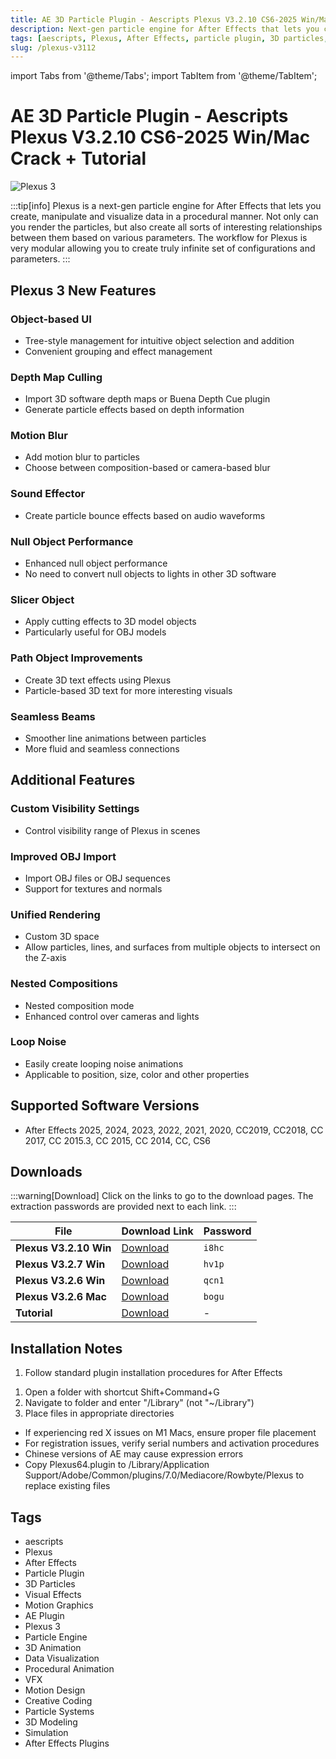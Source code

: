 ```yaml
---
title: AE 3D Particle Plugin - Aescripts Plexus V3.2.10 CS6-2025 Win/Mac Crack + Tutorial
description: Next-gen particle engine for After Effects that lets you create, manipulate and visualize data in a procedural manner with advanced 3D capabilities and new features.
tags: [aescripts, Plexus, After Effects, particle plugin, 3D particles, visual effects, motion graphics, AE plugin, Plexus 3]
slug: /plexus-v3112
---
```

import Tabs from '@theme/Tabs';
import TabItem from '@theme/TabItem';

<!--Last updated: Sep 17 2025-->

# AE 3D Particle Plugin - Aescripts Plexus V3.2.10 CS6-2025 Win/Mac Crack + Tutorial

![Plexus 3](https://www.gfxcamp.com/wp-content/uploads/2016/07/Plexus-3.jpg)

:::tip[info]
Plexus is a next-gen particle engine for After Effects that lets you create, manipulate and visualize data in a procedural manner. Not only can you render the particles, but also create all sorts of interesting relationships between them based on various parameters. The workflow for Plexus is very modular allowing you to create truly infinite set of configurations and parameters.
:::

## Plexus 3 New Features

### Object-based UI
- Tree-style management for intuitive object selection and addition
- Convenient grouping and effect management

### Depth Map Culling
- Import 3D software depth maps or Buena Depth Cue plugin
- Generate particle effects based on depth information

### Motion Blur
- Add motion blur to particles
- Choose between composition-based or camera-based blur

### Sound Effector
- Create particle bounce effects based on audio waveforms

### Null Object Performance
- Enhanced null object performance
- No need to convert null objects to lights in other 3D software

### Slicer Object
- Apply cutting effects to 3D model objects
- Particularly useful for OBJ models

### Path Object Improvements
- Create 3D text effects using Plexus
- Particle-based 3D text for more interesting visuals

### Seamless Beams
- Smoother line animations between particles
- More fluid and seamless connections

## Additional Features

### Custom Visibility Settings
- Control visibility range of Plexus in scenes

### Improved OBJ Import
- Import OBJ files or OBJ sequences
- Support for textures and normals

### Unified Rendering
- Custom 3D space
- Allow particles, lines, and surfaces from multiple objects to intersect on the Z-axis

### Nested Compositions
- Nested composition mode
- Enhanced control over cameras and lights

### Loop Noise
- Easily create looping noise animations
- Applicable to position, size, color and other properties

## Supported Software Versions

- After Effects 2025, 2024, 2023, 2022, 2021, 2020, CC2019, CC2018, CC 2017, CC 2015.3, CC 2015, CC 2014, CC, CS6

## Downloads

:::warning[Download]
Click on the links to go to the download pages. The extraction passwords are provided next to each link.
:::

| File | Download Link | Password |
| ---- | ------------- | -------- |
| **Plexus V3.2.10 Win** | [Download](https://pan.baidu.com/s/1Rf8ucWGBbS1ka108X3k6kQ?pwd=i8hc) | `i8hc` |
| **Plexus V3.2.7 Win** | [Download](https://pan.baidu.com/s/1b90US5h9qdIUC0hzX5n7xg?pwd=hv1p) | `hv1p` |
| **Plexus V3.2.6 Win** | [Download](https://pan.baidu.com/s/11X9KCJYLiyoa7IAGRbVUTw?pwd=qcn1) | `qcn1` |
| **Plexus V3.2.6 Mac** | [Download](https://pan.baidu.com/s/15m43xu-q_eD-cBhZ6XMbeQ?pwd=bogu) | `bogu` |
| **Tutorial** | [Download](http://pan.baidu.com/s/1mhUTyZY) | - |

## Installation Notes

<Tabs>
  <TabItem value="windows" label="Windows Installation" default>
    <ol>
      <li>Follow standard plugin installation procedures for After Effects</li>
    </ol>
  </TabItem>
  <TabItem value="mac" label="Mac Installation">
    <ol>
      <li>Open a folder with shortcut Shift+Command+G</li>
      <li>Navigate to folder and enter "/Library" (not "~/Library")</li>
      <li>Place files in appropriate directories</li>
    </ol>
  </TabItem>
  <TabItem value="troubleshooting" label="Troubleshooting">
    <ul>
      <li>If experiencing red X issues on M1 Macs, ensure proper file placement</li>
      <li>For registration issues, verify serial numbers and activation procedures</li>
      <li>Chinese versions of AE may cause expression errors</li>
      <li>Copy Plexus64.plugin to /Library/Application Support/Adobe/Common/plugins/7.0/Mediacore/Rowbyte/Plexus to replace existing files</li>
    </ul>
 </TabItem>
</Tabs>

## Tags

- aescripts
- Plexus
- After Effects
- Particle Plugin
- 3D Particles
- Visual Effects
- Motion Graphics
- AE Plugin
- Plexus 3
- Particle Engine
- 3D Animation
- Data Visualization
- Procedural Animation
- VFX
- Motion Design
- Creative Coding
- Particle Systems
- 3D Modeling
- Simulation
- After Effects Plugins
